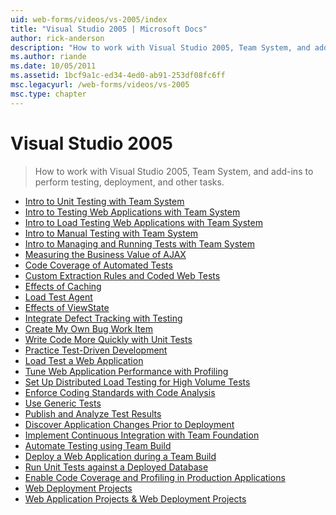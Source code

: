 ```yaml
---
uid: web-forms/videos/vs-2005/index
title: "Visual Studio 2005 | Microsoft Docs"
author: rick-anderson
description: "How to work with Visual Studio 2005, Team System, and add-ins to perform testing, deployment, and other tasks."
ms.author: riande
ms.date: 10/05/2011
ms.assetid: 1bcf9a1c-ed34-4ed0-ab91-253df08fc6ff
msc.legacyurl: /web-forms/videos/vs-2005
msc.type: chapter
---
```

Visual Studio 2005
====================
> How to work with Visual Studio 2005, Team System, and add-ins to perform testing, deployment, and other tasks.


- [Intro to Unit Testing with Team System](introduction-to-unit-testing-with-team-system.md)
- [Intro to Testing Web Applications with Team System](introduction-to-testing-web-applications-with-team-system.md)
- [Intro to Load Testing Web Applications with Team System](introduction-to-load-testing-web-applications-with-team-system.md)
- [Intro to Manual Testing with Team System](introduction-to-manual-testing-with-team-system.md)
- [Intro to Managing and Running Tests with Team System](introduction-to-managing-and-running-tests-with-team-system.md)
- [Measuring the Business Value of AJAX](measuring-the-business-value-of-ajax.md)
- [Code Coverage of Automated Tests](code-coverage-of-automated-tests.md)
- [Custom Extraction Rules and Coded Web Tests](custom-extraction-rules-and-coded-web-tests.md)
- [Effects of Caching](the-effects-of-caching.md)
- [Load Test Agent](using-the-load-test-agent.md)
- [Effects of ViewState](the-effects-of-viewstate.md)
- [Integrate Defect Tracking with Testing](how-do-i-integrate-defect-tracking-with-testing.md)
- [Create My Own Bug Work Item](how-do-i-create-my-own-bug-work-item.md)
- [Write Code More Quickly with Unit Tests](how-do-i-write-code-more-quickly-with-unit-tests.md)
- [Practice Test-Driven Development](how-do-i-practice-test-driven-development.md)
- [Load Test a Web Application](how-do-i-load-test-a-web-application.md)
- [Tune Web Application Performance with Profiling](how-do-i-tune-web-application-performance-with-profiling.md)
- [Set Up Distributed Load Testing for High Volume Tests](how-do-i-set-up-distributed-load-testing-for-high-volume-tests.md)
- [Enforce Coding Standards with Code Analysis](how-do-i-enforce-coding-standards-with-code-analysis.md)
- [Use Generic Tests](how-do-i-use-generic-tests.md)
- [Publish and Analyze Test Results](how-do-i-publish-and-analyze-test-results.md)
- [Discover Application Changes Prior to Deployment](how-do-i-discover-application-changes-prior-to-deployment.md)
- [Implement Continuous Integration with Team Foundation](how-do-i-implement-continuous-integration-with-team-foundation.md)
- [Automate Testing using Team Build](how-do-i-automate-testing-using-team-build.md)
- [Deploy a Web Application during a Team Build](how-do-i-deploy-a-web-application-during-a-team-build.md)
- [Run Unit Tests against a Deployed Database](how-do-i-run-unit-tests-against-a-deployed-database.md)
- [Enable Code Coverage and Profiling in Production Applications](how-do-i-enable-code-coverage-and-profiling-in-production-applications.md)
- [Web Deployment Projects](web-deployment-projects.md)
- [Web Application Projects & Web Deployment Projects](web-application-projects-web-deployment-projects.md)
